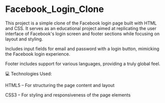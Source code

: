 # Facebook_Login_Clone

This project is a simple clone of the Facebook login page built with HTML and CSS. It serves as an educational project aimed at replicating the user interface of Facebook's login screen and footer sections while focusing on layout and styling.

Includes input fields for email and password with a login button, mimicking the Facebook login experience.

Footer includes support for various languages, providing a truly global feel.

💻 Technologies Used:

HTML5 – For structuring the page content and layout

CSS3 – For styling and responsiveness of the page elements

